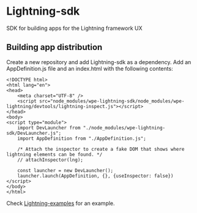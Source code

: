 # Lightning-sdk

SDK for building apps for the Lightning framework UX

## Building app distribution

Create a new repository and add Lightning-sdk as a dependency.
Add an AppDefinition.js file and an index.html with the following contents:
```
<!DOCTYPE html>
<html lang="en">
<head>
    <meta charset="UTF-8" />
    <script src="node_modules/wpe-lightning-sdk/node_modules/wpe-lightning/devtools/lightning-inspect.js"></script>
</head>
<body>
<script type="module">
    import DevLauncher from "./node_modules/wpe-lightning-sdk/DevLauncher.js";
    import AppDefinition from "./AppDefinition.js";

    /* Attach the inspector to create a fake DOM that shows where lightning elements can be found. */
    // attachInspector(lng);

    const launcher = new DevLauncher();
    launcher.launch(AppDefinition, {}, {useInspector: false})
</script>
</body>
</html>
```

Check [Lightning-examples](https://github.com/WebPlatformForEmbedded/Lightning-examples) for an example.